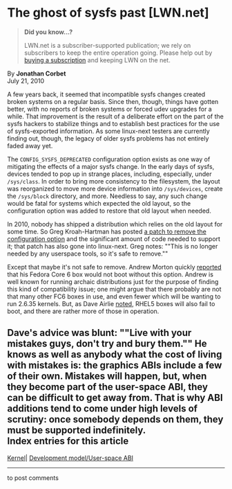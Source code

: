 # The ghost of sysfs past [LWN.net]

> **Did you know...?**
> 
> LWN.net is a subscriber-supported publication; we rely on subscribers to keep the entire operation going. Please help out by [buying a subscription](/Promo/nst-nag4/subscribe) and keeping LWN on the net. 

By **Jonathan Corbet**  
July 21, 2010 

A few years back, it seemed that incompatible sysfs changes created broken systems on a regular basis. Since then, though, things have gotten better, with no reports of broken systems or forced udev upgrades for a while. That improvement is the result of a deliberate effort on the part of the sysfs hackers to stabilize things and to establish best practices for the use of sysfs-exported information. As some linux-next testers are currently finding out, though, the legacy of older sysfs problems has not entirely faded away yet. 

The `CONFIG_SYSFS_DEPRECATED` configuration option exists as one way of mitigating the effects of a major sysfs change. In the early days of sysfs, devices tended to pop up in strange places, including, especially, under `/sys/class`. In order to bring more consistency to the filesystem, the layout was reorganized to move more device information into `/sys/devices`, create the `/sys/block` directory, and more. Needless to say, any such change would be fatal for systems which expected the old layout, so the configuration option was added to restore that old layout when needed. 

In 2010, nobody has shipped a distribution which relies on the old layout for some time. So Greg Kroah-Hartman has posted [a patch to remove the configuration option](/Articles/396782/) and the significant amount of code needed to support it; that patch has also gone into linux-next. Greg notes: ""This is no longer needed by any userspace tools, so it's safe to remove."" 

Except that maybe it's not safe to remove. Andrew Morton quickly [reported](/Articles/396783/) that his Fedora Core 6 box would not boot without this option. Andrew is well known for running archaic distributions just for the purpose of finding this kind of compatibility issue; one might argue that there probably are not that many other FC6 boxes in use, and even fewer which will be wanting to run 2.6.35 kernels. But, as Dave Airlie [noted](/Articles/396784/), RHEL5 boxes will also fail to boot, and there are rather more of those in operation. 

Dave's advice was blunt: ""Live with your mistakes guys, don't try and bury them."" He knows as well as anybody what the cost of living with mistakes is: the graphics ABIs include a few of their own. Mistakes will happen, but, when they become part of the user-space ABI, they can be difficult to get away from. That is why ABI additions tend to come under high levels of scrutiny: once somebody depends on them, they must be supported indefinitely.  
Index entries for this article  
---  
[Kernel](/Kernel/Index)| [Development model/User-space ABI](/Kernel/Index#Development_model-User-space_ABI)  
  


* * *

to post comments 
